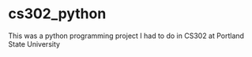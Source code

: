 # cs302_python
This was a python programming project I had to do in CS302 at Portland State University
